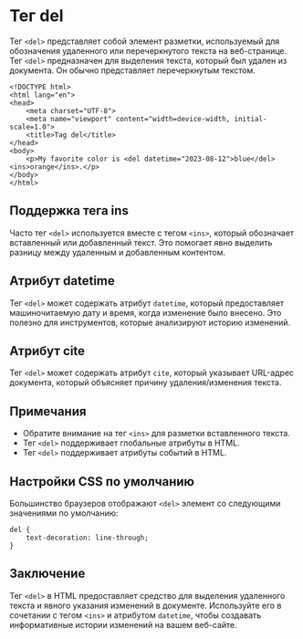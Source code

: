 # Тег del

Тег ``<del>`` представляет собой элемент разметки, используемый для обозначения удаленного или перечеркнутого текста на веб-странице. Тег ``<del>`` предназначен для выделения текста, который был удален из документа. Он обычно представляет перечеркнутым текстом.

```
<!DOCTYPE html>
<html lang="en">
<head>
    <meta charset="UTF-8">
    <meta name="viewport" content="width=device-width, initial-scale=1.0">
    <title>Tag del</title>
</head>
<body>
    <p>My favorite color is <del datetime="2023-08-12">blue</del> <ins>orange</ins>.</p>
</body>
</html>
```

## Поддержка тега ins

Часто тег ``<del>`` используется вместе с тегом ``<ins>``, который обозначает вставленный или добавленный текст. Это помогает явно выделить разницу между удаленным и добавленным контентом.

## Атрибут datetime

Тег ``<del>`` может содержать атрибут ``datetime``, который предоставляет машиночитаемую дату и время, когда изменение было внесено. Это полезно для инструментов, которые анализируют историю изменений.

## Атрибут cite

Тег ``<del>`` может содержать атрибут ``cite``, который указывает URL-адрес документа, который объясняет причину удаления/изменения текста.

## Примечания

- Обратите внимание на тег ``<ins>`` для разметки вставленного текста.
- Тег ``<del>`` поддерживает глобальные атрибуты в HTML.
- Тег ``<del>`` поддерживает атрибуты событий в HTML.

## Настройки CSS по умолчанию

Большинство браузеров отображают ``<del>`` элемент со следующими значениями по умолчанию:

```
del {
    text-decoration: line-through;
}
```

## Заключение

Тег ``<del>`` в HTML предоставляет средство для выделения удаленного текста и явного указания изменений в документе. Используйте его в сочетании с тегом ``<ins>`` и атрибутом ``datetime``, чтобы создавать информативные истории изменений на вашем веб-сайте.